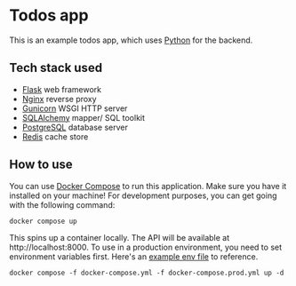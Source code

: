 # Todos app
This is an example todos app, which uses [Python](https://python.org) for the backend.

## Tech stack used
- [Flask](https://github.com/pallets/flask) web framework
- [Nginx](https://github.com/nginx/nginx) reverse proxy
- [Gunicorn](https://github.com/benoitc/gunicorn) WSGI HTTP server
- [SQLAlchemy](https://github.com/sqlalchemy/sqlalchemy) mapper/ SQL toolkit
- [PostgreSQL](https://github.com/postgres/postgres) database server
- [Redis](https://github.com/redis/redis) cache store

## How to use
You can use [Docker Compose](https://github.com/docker/compose) to run this application. Make sure you
have it installed on your machine! For development purposes, you can get going with the following command:
```text
docker compose up
```
This spins up a container locally. The API will be available at http://localhost:8000.
To use in a production environment, you need to set environment variables first. Here's an
[example env file](example.env) to reference.
```text
docker compose -f docker-compose.yml -f docker-compose.prod.yml up -d
```
